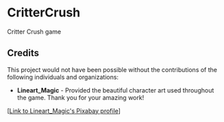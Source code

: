 # CritterCrush

Critter Crush game

## Credits

This project would not have been possible without the contributions of the following individuals and organizations:

- **Lineart_Magic** - Provided the beautiful character art used throughout the game. Thank you for your amazing work!

[[Link to Lineart_Magic's Pixabay profile](https://pixabay.com/users/lineart_magic-1156796/)]
